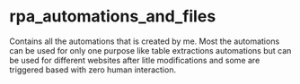 # rpa_automations_and_files

Contains all the automations that is created by me. Most the automations can be used for only one purpose like table extractions automations but can be used for different websites after litle modifications and some are triggered based with zero human interaction.
